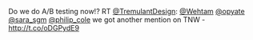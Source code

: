 Do we do A/B testing now!? RT <a href="http://twitter.com/TremulantDesign">@TremulantDesign</a>: <a href="http://twitter.com/Wehtam">@Wehtam</a> <a href="http://twitter.com/opyate">@opyate</a> <a href="http://twitter.com/sara_sgm">@sara_sgm</a> <a href="http://twitter.com/philip_cole">@philip_cole</a> we got another mention on TNW - <a href="http://t.co/oDGPydE9">http://t.co/oDGPydE9</a>